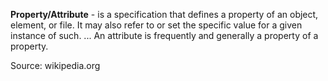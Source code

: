 **Property/Attribute** - is a specification that defines a property of an object, element, or file. It may also refer to or set the specific value for a given instance of such. ... An attribute is frequently and generally a property of a property.

Source: wikipedia.org